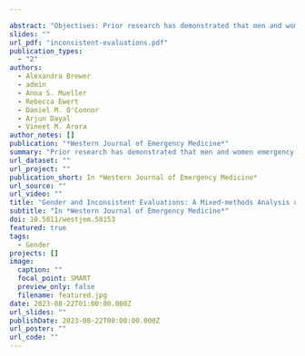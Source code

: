 ```yaml
---

abstract: "Objectives: Prior research has demonstrated that men and women emergency medicine (EM) residents receive similar numerical evaluations at the beginning of residency, but that women receive signiﬁcantly lower scores than men in their ﬁnal year. To better understand the emergence of this gender gap in evaluations we examined discrepancies between numerical scores and the sentiment of attached textual comments. Methods: This multicenter, longitudinal, retrospective cohort study took place at four geographically diverse academic EM training programs across the United States from July 1, 2013–July 1, 2015 using a real-time, mobile-based, direct-observation evaluation tool. We used complementary quantitative and qualitative methods to analyze 11,845 combined numerical and textual evaluations made by 151 attending physicians (94 men and 57 women) during real-time, direct observations of 202 residents (135 men and 67 women). Results: Numerical scores were more strongly positively correlated with positive sentiment of the textual comment for men (r = 0.38, P < 0.001) compared to women (r = −0.26, P < 0.04); more strongly negatively correlated with mixed (r = −0.39, P < 0.001) and negative (r = −0.46, P < 0.001) sentiment for men compared to women (r = −0.13, P < 0.28) for mixed sentiment (r = −0.22, P < 0.08) for negative; and women were around 11% more likely to receive positive comments alongside lower scores, and negative or mixed comments alongside higher scores. Additionally, on average, men received slightly more positive comments in postgraduate year (PGY)-3 than in PGY-1 and fewer mixed and negative comments, while women received fewer positive and negative comments in PGY-3 than PGY-1 and almost the same number of mixed comments. Conclusion: Women EM residents received more inconsistent evaluations than men EM residents at two levels: 1) inconsistency between numerical scores and sentiment of textual comments; and 2) inconsistency in the expected career trajectory of improvement over time. These ﬁndings reveal gender inequality in how attendings evaluate residents and suggest that attendings should be trained to provide all residents with feedback that is clear, consistent, and helpful, regardless of resident gender."
slides: ""
url_pdf: "inconsistent-evaluations.pdf"
publication_types:
  - "2"
authors:
  - Alexandra Brewer
  - admin
  - Anna S. Mueller
  - Rebecca Ewert
  - Daniel M. O'Connor
  - Arjun Dayal
  - Vineet M. Arora
author_notes: []
publication: "*Western Journal of Emergency Medicine*"
summary: "Prior research has demonstrated that men and women emergency medicine (EM) residents receive similar numerical evaluations at the beginning of residency, but that women receive signiﬁcantly lower scores than men in their ﬁnal year. To better understand the emergence of this gender gap in evaluations we examined discrepancies between numerical scores and the sentiment of attached textual comments."
url_dataset: ""
url_project: ""
publication_short: In *Western Journal of Emergency Medicine*
url_source: ""
url_video: ""
title: "Gender and Inconsistent Evaluations: A Mixed-methods Analysis of Feedback for Emergency Medicine Residents"
subtitle: "In *Western Journal of Emergency Medicine*"
doi: 10.5811/westjem.58153
featured: true
tags:
  - Gender
projects: []
image:
  caption: ""
  focal_point: SMART
  preview_only: false
  filename: featured.jpg
date: 2023-08-22T01:00:00.000Z
url_slides: ""
publishDate: 2023-08-22T00:00:00.000Z
url_poster: ""
url_code: ""
---
```


